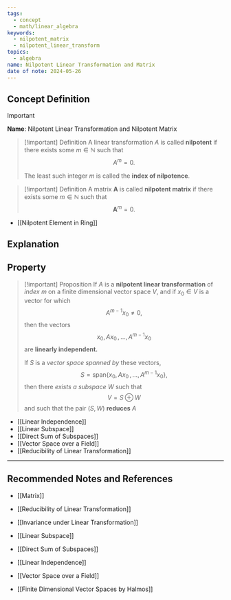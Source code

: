 ```yaml
---
tags:
  - concept
  - math/linear_algebra
keywords:
  - nilpotent_matrix
  - nilpotent_linear_transform
topics:
  - algebra
name: Nilpotent Linear Transformation and Matrix
date of note: 2024-05-26
---
```


## Concept Definition

>[!important]
>**Name**: Nilpotent Linear Transformation and Nilpotent Matrix

>[!important] Definition
>A linear transformation $A$ is called **nilpotent** if there exists some $m\in \mathbb{N}$ such that $$A^m = 0.$$
>
>The least such integer $m$ is called the **index of nilpotence**.


>[!important] Definition
>A matrix $\boldsymbol{A}$ is called **nilpotent matrix** if there exists some $m\in \mathbb{N}$ such that $$\boldsymbol{A}^m = 0.$$

- [[Nilpotent Element in Ring]]
## Explanation



## Property

>[!important] Proposition
>If $A$ is a **nilpotent linear transformation** of *index* $m$ on a finite dimensional vector space $V$, and if $x_{0} \in V$ is a vector for which $$A^{m-1}x_{0} \neq 0,$$
>then  the vectors
>$$
>x_{0}, Ax_{0} \,{,}\ldots{,}\, A^{m-1}x_{0}
>$$
>are **linearly independent.**
>
>If $S$ is a *vector space spanned by* these vectors, $$S = \text{span}\{ x_{0},\, Ax_{0} \,{,}\ldots{,}\, A^{m-1}x_{0} \},$$ then there *exists a subspace* $W$ such that
>$$
>V = S \oplus W
>$$ 
>and such that the pair $(S, W)$  **reduces** $A$

- [[Linear Independence]]
- [[Linear Subspace]]
- [[Direct Sum of Subspaces]]
- [[Vector Space over a Field]]
- [[Reducibility of Linear Transformation]]




-----------
##  Recommended Notes and References

- [[Matrix]]

- [[Reducibility of Linear Transformation]]
- [[Invariance under Linear Transformation]]
- [[Linear Subspace]]
- [[Direct Sum of Subspaces]]
- [[Linear Independence]]
- [[Vector Space over a Field]]


- [[Finite Dimensional Vector Spaces by Halmos]]